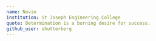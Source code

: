 ```yaml
---
name: Novin
institution: St Joseph Engineering College
quote: Determination is a burning desire for success.
github_user: shutterberg
---
```

